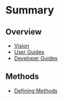 # Summary

## Overview

* [Vision](README.md)
* [User Guides](user-guides.md)
* [Developer Guides](guides.md)

## Methods

* [Defining Methods](methods.md)

